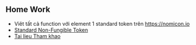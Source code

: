 ## Home Work

- Viêt tất cả function với element 1 standard token trên https://nomicon.io
- [Standard Non-Fungible Token]([https://nomicon.io/Standards/Tokens/NonFungibleToken/)
- [Tai lieu Tham khao](https://github.com/near/near-sdk-js)